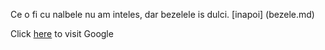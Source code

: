 Ce o fi cu nalbele nu am inteles, dar bezelele is dulci. [inapoi] (bezele.md)

Click [here](http://www.google.com) to visit Google
